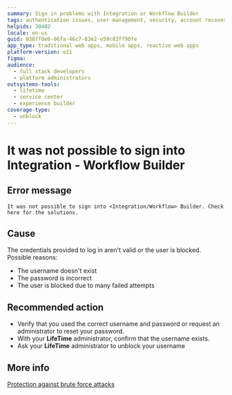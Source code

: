 ```yaml
---
summary: Sign in problems with Integration or Workflow Builder
tags: authentication issues, user management, security, account recovery, brute force protection
helpids: 30402
locale: en-us
guid: 038ff0e6-06fa-46c7-83e2-e59c83ff90fe
app_type: traditional web apps, mobile apps, reactive web apps
platform-version: o11
figma:
audience:
  - full stack developers
  - platform administrators
outsystems-tools:
  - lifetime
  - service center
  - experience builder
coverage-type:
  - unblock
---
```


# It was not possible to sign into Integration - Workflow Builder

## Error message

`It was not possible to sign into <Integration/Workflow> Builder. Check here for the solutions.`

## Cause

The credentials provided to log in aren't valid or the user is blocked. Possible reasons:

* The username doesn't exist
* The password is incorrect
* The user is blocked due to many failed attempts

## Recommended action

* Verify that you used the correct username and password or request an administrator to reset your password.
* With your **LifeTime** administrator, confirm that the username exists.
* Ask your **LifeTime** administrator to unblock your username

## More info

[Protection against brute force attacks](https://success.outsystems.com/documentation/11/security/protection_against_brute_force_attacks/#unblocking-it-users)
